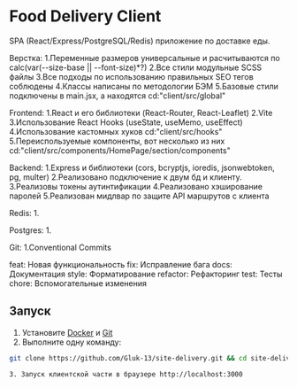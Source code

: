 # Food Delivery Client

SPA (React/Express/PostgreSQL/Redis) приложение по доставке еды.



Верстка: 
1.Переменные размеров универсальные и расчитываются по calc(var(--size-base || --font-size)*?)
2.Все стили модульные SCSS файлы
3.Все подходы по использованию правильных SEO тегов соблюдены
4.Классы написаны по методологии БЭМ
5.Базовые стили подключены в main.jsx, а находятся cd:"client/src/global"

Frontend:
1.React и его библиотеки (React-Router, React-Leaflet)
2.Vite
3.Использование React Hooks (useState, useMemo, useEffect)
4.Использование кастомных хуков cd:"client/src/hooks"
5.Переиспользуемые компоненты, вот несколько из них cd:"client/src/components/HomePage/section/components"

Backend: 
1.Express и библиотеки (cors, bcryptjs, ioredis, jsonwebtoken, pg, multer) 
2.Реализовано подключение к двум бд и клиенту.
3.Реализовы токены аутинтификации
4.Реализовано хэширование паролей
5.Реализован мидлвар по защите API маршрутов с клиента

Redis: 
1.

Postgres: 
1.

Git: 
1.Conventional Commits 

feat:    Новая функциональность
fix:     Исправление бага
docs:    Документация
style:   Форматирование
refactor: Рефакторинг
test:    Тесты
chore:   Вспомогательные изменения

## Запуск

1. Установите [Docker](https://docker.com) и [Git](https://git-scm.com)
2. Выполните одну команду:
```bash
git clone https://github.com/Gluk-13/site-delivery.git && cd site-delivery && docker-compose up --build

3. Запуск клиентской части в браузере http://localhost:3000 